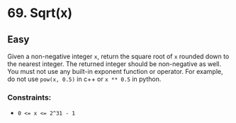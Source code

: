 # 69. Sqrt(x)

## Easy

Given a non-negative integer `x`, return the square root of `x` rounded down to the nearest integer. The returned
integer should be non-negative as well. You must not use any built-in exponent function or operator. For example, do not
use `pow(x, 0.5)` in c++ or `x ** 0.5` in python.

### Constraints:

- `0 <= x <= 2^31 - 1`
